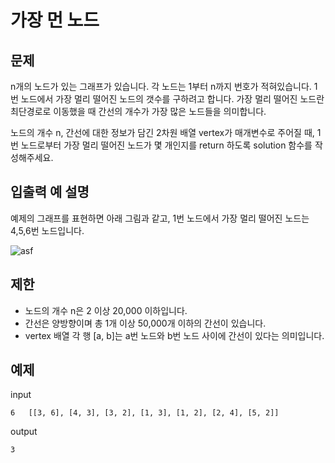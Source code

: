 # 가장 먼 노드

## 문제

n개의 노드가 있는 그래프가 있습니다. 각 노드는 1부터 n까지 번호가 적혀있습니다. 1번 노드에서 가장 멀리 떨어진 노드의 갯수를 구하려고 합니다. 가장 멀리 떨어진 노드란 최단경로로 이동했을 때 간선의 개수가 가장 많은 노드들을 의미합니다.

노드의 개수 n, 간선에 대한 정보가 담긴 2차원 배열 vertex가 매개변수로 주어질 때, 1번 노드로부터 가장 멀리 떨어진 노드가 몇 개인지를 return 하도록 solution 함수를 작성해주세요.

## 입출력 예 설명

예제의 그래프를 표현하면 아래 그림과 같고, 1번 노드에서 가장 멀리 떨어진 노드는 4,5,6번 노드입니다.

![asf](https://grepp-programmers.s3.amazonaws.com/files/ybm/fadbae38bb/dec85ab5-0273-47b3-ba73-fc0b5f6be28a.png)


## 제한 

- 노드의 개수 n은 2 이상 20,000 이하입니다.   
- 간선은 양방향이며 총 1개 이상 50,000개 이하의 간선이 있습니다.  
- vertex 배열 각 행 [a, b]는 a번 노드와 b번 노드 사이에 간선이 있다는 의미입니다.  

## 예제

input
``` 
6	[[3, 6], [4, 3], [3, 2], [1, 3], [1, 2], [2, 4], [5, 2]]
```
output
``` 
3
```

